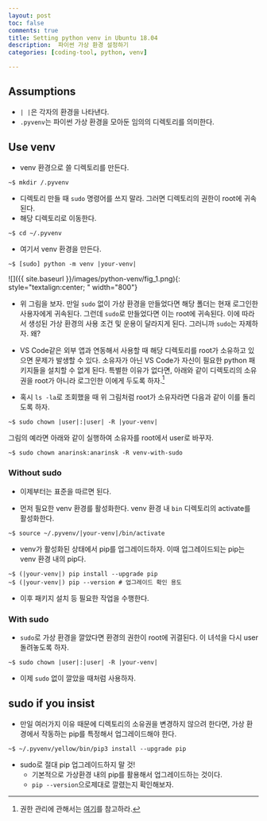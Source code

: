 ```yaml
---
layout: post
toc: false
comments: true
title: Setting python venv in Ubuntu 18.04
description:  파이썬 가상 환경 설정하기
categories: [coding-tool, python, venv]

---
```


## Assumptions 

- `| |`은 각자의 환경을 나타낸다. 
- `.pyvenv`는 파이썬 가상 환경을 모아둔 임의의 디렉토리를 의미한다. 

## Use venv 

* venv 환경으로 쓸 디렉토리를 만든다. 

```shell
~$ mkdir /.pyvenv 
```

* 디렉토리 만들 때 `sudo` 명령어를 쓰지 말라. 그러면 디렉토리의 권한이 root에 귀속된다. 
* 해당 디렉토리로 이동한다. 

```shell
~$ cd ~/.pyvenv 
```

* 여기서 venv 환경을 만든다. 

```shell
~$ [sudo] python -m venv |your-venv|
```

![]({{ site.baseurl }}/images/python-venv/fig_1.png){: style="textalign:center; " width="800"}

- 위 그림을 보자. 만일 `sudo` 없이 가상 환경을 만들었다면 해당 폴더는 현재 로그인한 사용자에게 귀속된다. 그런데 `sudo`로 만들었다면 이는 root에 귀속된다. 이에 따라서 생성된 가상 환경의 사용 조건 및 운용이 달라지게 된다. 그러니까 `sudo`는 자제하자.  왜?

- VS Code같은 외부 앱과 연동해서 사용할 때 해당 디렉토리를 root가 소유하고 있으면  문제가 발생할 수 있다. 소유자가 아닌 VS Code가 자신이 필요한 python 패키지들을 설치할 수 없게 된다. 특별한 이유가 없다면, 아래와 같이 디렉토리의 소유권을 root가 아니라 로그인한 이에게 두도록 하자.[^1]

- 혹시 `ls -la`로 조회했을 때 위 그림처럼 root가 소유자라면 다음과 같이 이를 돌리도록 하자. 

```shell
~$ sudo chown |user|:|user| -R |your-venv|
```

그림의 예라면 아래와 같이 실행하여 소유자를 root에서 user로 바꾸자. 

```shell
~$ sudo chown anarinsk:anarinsk -R venv-with-sudo 
``` 

[^1]: 권한 관리에 관해서는 [여기](https://eunguru.tistory.com/93)를 참고하라. 

### Without sudo

- 이제부터는 표준을 따르면 된다.

-  먼저 필요한  venv 환경를 활성화한다. venv 환경 내 `bin` 디렉토리의 activate를 활성화한다. 

```shell
~$ source ~/.pyvenv/|your-venv|/bin/activate 
```
- venv가 활성화된 상태에서 pip를 업그레이드하자. 이때 업그레이드되는 pip는 venv 환경 내의 pip다.  

```shell
~$ (|your-venv|) pip install --upgrade pip
~$ (|your-venv|) pip --version # 업그레이드 확인 용도 
```

* 이후 패키지 설치 등 필요한 작업을 수행한다. 

### With sudo

- `sudo`로 가상 환경을 깔았다면 환경의 권한이 root에 귀결된다. 이 녀석을 다시 user 돌려놓도록 하자. 

```shell
~$ sudo chown |user|:|user| -R |your-venv|
```

* 이제 `sudo` 없이 깔았을 때처럼 사용하자. 

## sudo if you insist

* 만일 여러가지 이유 때문에 디렉토리의 소유권을 변경하지 않으려 한다면, 가상 환경에서 작동하는 pip를 특정해서 업그레이드해야 한다.

```shell
~$ ~/.pyvenv/yellow/bin/pip3 install --upgrade pip
```

- sudo로  절대 pip 업그레이드하지 말 것!
	- 기본적으로 가상환경 내의 pip를 활용해서 업그레이드하는 것이다. 
	- `pip --version`으로제대로 깔렸는지 확인해보자.   


<!--stackedit_data:
eyJoaXN0b3J5IjpbLTEwMTQzNzY4NzYsLTE4MzUzNDM2MDQsMT
QwMjIzMTQyLDEwMjA4ODM3NTAsMTA2OTM1OTY2OSwxMTU3Mjcw
MjM0LDU3ODc4OTgwOSwtODU0MTg0MzA1LC01ODc0OTY4NzcsMj
A2NTE0NjkwN119
-->